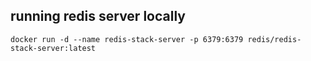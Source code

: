 ## running redis server locally

```
docker run -d --name redis-stack-server -p 6379:6379 redis/redis-stack-server:latest
```
